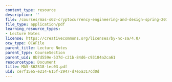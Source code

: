 ```yaml
---
content_type: resource
description: ''
file: /courses/mas-s62-cryptocurrency-engineering-and-design-spring-2018/ce7f15e5e214615f2947d7e5a317cd0d_MAS-S62S18-lec03.pdf
file_type: application/pdf
learning_resource_types:
- Lecture Notes
license: https://creativecommons.org/licenses/by-nc-sa/4.0/
ocw_type: OCWFile
parent_title: Lecture Notes
parent_type: CourseSection
parent_uid: 8b7d559e-537d-c21b-84d6-c93184a2ca61
resourcetype: Document
title: MAS-S62S18-lec03.pdf
uid: ce7f15e5-e214-615f-2947-d7e5a317cd0d
---
```

